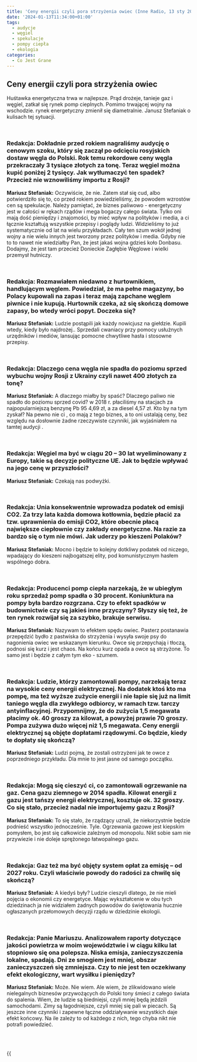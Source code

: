 ```yaml
---
title: 'Ceny energii czyli pora strzyżenia owiec (Inne Radio, 13 sty 2024)'
date: '2024-01-13T11:34:00+01:00'
tags:
  - audycje
  - węgiel
  - spekulacje
  - pompy ciepła
  - ekologia
categories:
  - Co Jest Grane
---
```

## Ceny energii czyli pora strzyżenia owiec

Huśtawka energetyczna trwa w najlepsze. Prąd drożeje, tanieje gaz i węgiel, zatkał się rynek pomp cieplnych. Pomimo trwającej wojny na wschodzie. rynek energetyczny zmienił się diametralnie. Janusz Stefaniak o kulisach tej sytuacji.
 
<br>
 
### Redakcja: Dokładnie przed rokiem nagraliśmy audycję o cenowym szoku, który się zaczął po odcięciu rosyjskich dostaw węgla do Polski. Rok temu rekordowe ceny węgla przekraczały 3 tysiące złotych za tonę. Teraz węgiel można kupić poniżej 2 tysięcy. Jak wytłumaczyć ten spadek? Przecież nie wznowiliśmy importu z Rosji?

**Mariusz Stefaniak:** Oczywiście, że nie. Zatem stał się cud, albo potwierdziło się to, co przed rokiem powiedzieliśmy, że powodem wzrostów cen są spekulacje. Należy pamiętać, że biznes paliwowo - energetyczny jest w całości w rękach rządów i mega bogaczy całego świata. Tylko oni mają dość pieniędzy i znajomości, by mieć wpływ na polityków i media, a ci łącznie kształtują wszystkie przepisy i poglądy ludzi. Widzieliśmy to już systematycznie od lat na wielu przykładach. Cały ten szum wokół jednej wojny a nie wielu innych jest tworzony przez polityków i media. Gdyby nie to to nawet nie wiedziałby Pan, że jest jakaś wojna gdzieś koło Donbasu. Dodajmy, że jest tam przecież Donieckie Zagłębie Węglowe i wielki przemysł hutniczy.
 
<br>
 
### Redakcja: Rozmawiałem niedawno z hurtownikiem, handlującym węglem. Powiedział, że ma pełne magazyny, bo Polacy kupowali na zapas i teraz mają zapchane węglem piwnice i nie kupują. Hurtownik czeka, aż się skończą domowe zapasy, bo wtedy wróci popyt. Doczeka się?

**Mariusz Stefaniak:** Ludzie postąpili jak każdy nowicjusz na giełdzie. Kupili wtedy, kiedy było najdrożej.. Sprzedali cwaniacy przy pomocy usłużnych urzędników i mediów, lansując pomocne chwytliwe hasła  i stosowne przepisy.
 
<br>
 
### Redakcja: Dlaczego cena węgla nie spadła do poziomu sprzed wybuchu wojny Rosji z Ukrainy czyli nawet 400 złotych za tonę?

**Mariusz Stefaniak:** A dlaczego miałby by spaść? Dlaczego paliwo nie spadło do poziomu sprzed covid? w 2018 r. płaciliśmy na stacjach za najpopularniejszą benzynę Pb 95 4,69 zł, a za diesel 4,57 zł. Kto by na tym zyskał? Na pewno nie ci , co mają z tego biznes, a to oni ustalają ceny, bez względu na dosłownie żadne rzeczywiste czynniki, jak wyjaśniałem na tamtej audycji .
 
<br>
 
### Redakcja: Węgiel ma być w ciągu 20 – 30 lat wyeliminowany z Europy, takie są decyzje polityczne UE. Jak to będzie wpływać na jego cenę w przyszłości?

**Mariusz Stefaniak:** Czekają nas podwyżki.
 
<br>
 
### Redakcja: Unia konsekwentnie wprowadza podatek od emisji CO2. Za trzy lata każda domowa kotłownia, będzie płacić za tzw. uprawnienia do emisji CO2, które obecnie płacą największe ciepłownie czy zakłady energetyczne. Na razie za bardzo się o tym nie mówi.  Jak uderzy po kieszeni Polaków?

**Mariusz Stefaniak:** Mocno i będzie to kolejny dotkliwy podatek od niczego, wpadający do kieszeni najbogatszej elity, pod komunistycznym hasłem wspólnego dobra.
 
<br>
 
### Redakcja: Producenci pomp ciepła narzekają, że w ubiegłym roku sprzedaż pomp spadła o 30 procent. Koniunktura na pompy była bardzo rozgrzana. Czy to efekt spadków w budownictwie czy są jakieś inne przyczyny? Słyszy się też, że ten rynek rozwijał się za szybko, brakuje serwisu.

**Mariusz Stefaniak:** Nazywam to efektem spędu owiec. Pasterz postanawia przepędzić bydło z pastwiska do strzyżenia i wysyła swoje psy do nagonienia owiec we wskazanym kierunku. Owce się przepychają i tłoczą, podnosi się kurz i jest chaos. Na końcu kurz opada a owce są strzyżone. To samo jest i będzie z całym tym eko - szumem.
 
<br>
 
### Redakcja: Ludzie, którzy zamontowali pompy, narzekają teraz na wysokie ceny energii elektrycznej. Na dodatek ktoś kto ma pompę, ma też wyższe zużycie energii i nie łapie się już na limit taniego węgla dla zwykłego odbiorcy, w ramach tzw. tarczy antyinflacyjnej. Przypomnijmy, że do zużycia 1,5 megawata płacimy ok. 40 groszy za kilowat, a powyżej prawie 70 groszy. Pompa zużywa dużo więcej niż 1,5 megawata. Ceny energii elektrycznej są objęte dopłatami rządowymi. Co będzie, kiedy te dopłaty się skończą?

**Mariusz Stefaniak:** Ludzi pojmą, że zostali ostrzyżeni jak te owce z poprzedniego przykładu. Dla mnie to jest jasne od samego początku.
 
<br>
 
### Redakcja: Mogą się cieszyć ci, co zamontowali ogrzewanie na gaz. Cena gazu ziemnego w 2014 spadła. Kilowat energii z gazu jest tańszy energii elektrycznej, kosztuje ok. 32 groszy. Co się stało, przecież nadal nie importujemy gazu z Rosji?

**Mariusz Stefaniak:** To się stało, że rządzący uznali, że niekorzystnie będzie podnieść wszystko jednocześnie. Tyle. Ogrzewania gazowe jest kiepskim pomysłem, bo jest się całkowicie zależnym od monopolu. Nikt sobie sam nie przywiezie i nie doleje sprężonego łatwopalnego gazu.
 
<br>
 
### Redakcja: Gaz też ma być objęty system opłat za emisję – od 2027 roku. Czyli właściwie powody do radości za chwilę się skończą?

**Mariusz Stefaniak:** A kiedyś były? Ludzie cieszyli dlatego, że nie mieli pojęcia o ekonomii czy energetyce. Mając wykształcenie w obu tych dziedzinach ja nie widziałem żadnych powodów do świętowania hucznie ogłaszanych przełomowych decyzji rządu w dziedzinie ekologii.
 
<br>
 
### Redakcja: Panie Mariuszu. Analizowałem raporty dotyczące jakości powietrza w moim województwie i w ciągu kilku lat stopniowo się ona polepsza. Niska emisja, zanieczyszczenia lokalne, spadają. Dni ze smogiem jest mniej, obszar zanieczyszczeń się zmniejsza. Czy to nie jest ten oczekiwany efekt ekologiczny, wart wysiłku i pieniędzy?

**Mariusz Stefaniak:** Może. Nie wiem. Ale wiem, że zlikwidowano wiele nielegalnych biznesów przywożących do Polski tony śmieci z całego świata do spalenia. Wiem, że ludzie są biedniejsi, czyli mniej będą jeździli samochodami. Zimy są łagodniejsze, czyli mniej się pali w piecach. Są jeszcze inne czynniki i zapewne łączne oddziaływanie wszystkich daje efekt końcowy. Na ile zależy to od każdego z nich, tego chyba nikt nie potrafi powiedzieć.


<br>
<br>

{{<audio src="audio/CJG_49_2024_01_13.mp3" caption="Zapis audycji CJG, publikowanej na łamach Innego Radia Głuchołazy w dniu 13 stycznia 2024">}}

<br>
